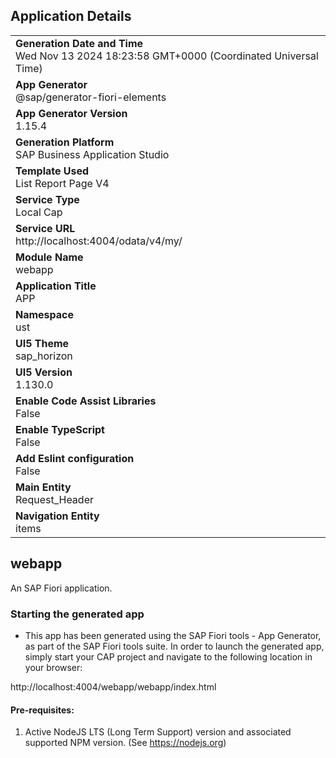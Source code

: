 ## Application Details
|               |
| ------------- |
|**Generation Date and Time**<br>Wed Nov 13 2024 18:23:58 GMT+0000 (Coordinated Universal Time)|
|**App Generator**<br>@sap/generator-fiori-elements|
|**App Generator Version**<br>1.15.4|
|**Generation Platform**<br>SAP Business Application Studio|
|**Template Used**<br>List Report Page V4|
|**Service Type**<br>Local Cap|
|**Service URL**<br>http://localhost:4004/odata/v4/my/|
|**Module Name**<br>webapp|
|**Application Title**<br>APP|
|**Namespace**<br>ust|
|**UI5 Theme**<br>sap_horizon|
|**UI5 Version**<br>1.130.0|
|**Enable Code Assist Libraries**<br>False|
|**Enable TypeScript**<br>False|
|**Add Eslint configuration**<br>False|
|**Main Entity**<br>Request_Header|
|**Navigation Entity**<br>items|

## webapp

An SAP Fiori application.

### Starting the generated app

-   This app has been generated using the SAP Fiori tools - App Generator, as part of the SAP Fiori tools suite.  In order to launch the generated app, simply start your CAP project and navigate to the following location in your browser:

http://localhost:4004/webapp/webapp/index.html

#### Pre-requisites:

1. Active NodeJS LTS (Long Term Support) version and associated supported NPM version.  (See https://nodejs.org)


